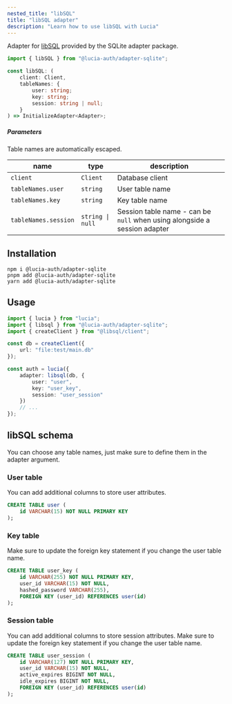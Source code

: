 ```yaml
---
nested_title: "libSQL"
title: "libSQL adapter"
description: "Learn how to use libSQL with Lucia"
---
```


Adapter for [libSQL](https://github.com/libsql/libsql) provided by the SQLite adapter package.

```ts
import { libSQL } from "@lucia-auth/adapter-sqlite";
```

```ts
const libSQL: (
	client: Client,
	tableNames: {
		user: string;
		key: string;
		session: string | null;
	}
) => InitializeAdapter<Adapter>;
```

##### Parameters

Table names are automatically escaped.

| name                 | type             | description                                                               |
| -------------------- | ---------------- | ------------------------------------------------------------------------- |
| `client`             | `Client`         | Database client                                                           |
| `tableNames.user`    | `string`         | User table name                                                           |
| `tableNames.key`     | `string`         | Key table name                                                            |
| `tableNames.session` | `string \| null` | Session table name - can be `null` when using alongside a session adapter |

## Installation

```
npm i @lucia-auth/adapter-sqlite
pnpm add @lucia-auth/adapter-sqlite
yarn add @lucia-auth/adapter-sqlite
```

## Usage

```ts
import { lucia } from "lucia";
import { libsql } from "@lucia-auth/adapter-sqlite";
import { createClient } from "@libsql/client";

const db = createClient({
	url: "file:test/main.db"
});

const auth = lucia({
	adapter: libsql(db, {
		user: "user",
		key: "user_key",
		session: "user_session"
	})
	// ...
});
```

## libSQL schema

You can choose any table names, just make sure to define them in the adapter argument.

### User table

You can add additional columns to store user attributes.

```sql
CREATE TABLE user (
    id VARCHAR(15) NOT NULL PRIMARY KEY
);
```

### Key table

Make sure to update the foreign key statement if you change the user table name.

```sql
CREATE TABLE user_key (
    id VARCHAR(255) NOT NULL PRIMARY KEY,
    user_id VARCHAR(15) NOT NULL,
    hashed_password VARCHAR(255),
    FOREIGN KEY (user_id) REFERENCES user(id)
);
```

### Session table

You can add additional columns to store session attributes. Make sure to update the foreign key statement if you change the user table name.

```sql
CREATE TABLE user_session (
    id VARCHAR(127) NOT NULL PRIMARY KEY,
    user_id VARCHAR(15) NOT NULL,
    active_expires BIGINT NOT NULL,
    idle_expires BIGINT NOT NULL,
    FOREIGN KEY (user_id) REFERENCES user(id)
);
```
